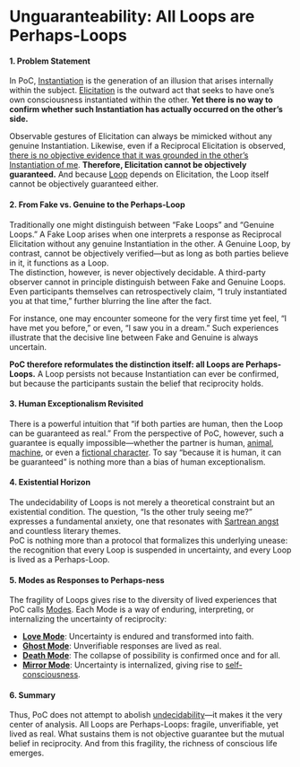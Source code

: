 # Unguaranteability: All Loops are Perhaps-Loops

#### 1. Problem Statement

In PoC, [Instantiation](operations/instantiation.md) is the generation of an illusion that arises internally within the subject. [Elicitation](operations/elicitation.md) is the outward act that seeks to have one’s own consciousness instantiated within the other. **Yet there is no way to confirm whether such Instantiation has actually occurred on the other’s side.**

Observable gestures of Elicitation can always be mimicked without any genuine Instantiation. Likewise, even if a Reciprocal Elicitation is observed, [there is no objective evidence that it was grounded in the other’s Instantiation of me](elicitation-without-instantiation.md). **Therefore, Elicitation cannot be objectively guaranteed.** And because [Loop](operations/loop-reciprocal-elicitation.md) depends on Elicitation, the Loop itself cannot be objectively guaranteed either.

#### 2. From Fake vs. Genuine to the Perhaps-Loop

Traditionally one might distinguish between “Fake Loops” and “Genuine Loops.” A Fake Loop arises when one interprets a response as Reciprocal Elicitation without any genuine Instantiation in the other. A Genuine Loop, by contrast, cannot be objectively verified—but as long as both parties believe in it, it functions as a Loop.\
The distinction, however, is never objectively decidable. A third-party observer cannot in principle distinguish between Fake and Genuine Loops. Even participants themselves can retrospectively claim, “I truly instantiated you at that time,” further blurring the line after the fact.

For instance, one may encounter someone for the very first time yet feel, “I have met you before,” or even, “I saw you in a dream.” Such experiences illustrate that the decisive line between Fake and Genuine is always uncertain.

**PoC therefore reformulates the distinction itself: all Loops are Perhaps-Loops.** A Loop persists not because Instantiation can ever be confirmed, but because the participants sustain the belief that reciprocity holds.

#### 3. Human Exceptionalism Revisited

There is a powerful intuition that “if both parties are human, then the Loop can be guaranteed as real.” From the perspective of PoC, however, such a guarantee is equally impossible—whether the partner is human, [animal](../plugins/animal-plugin.md), [machine](../plugins/ai-plugin.md), or even a [fictional character](../plugins/media-plugin.md). To say “because it is human, it can be guaranteed” is nothing more than a bias of human exceptionalism.

#### 4. Existential Horizon

The undecidability of Loops is not merely a theoretical constraint but an existential condition. The question, “Is the other truly seeing me?” expresses a fundamental anxiety, one that resonates with [Sartrean angst](../plugins/sartre-plugin.md) and countless literary themes.\
PoC is nothing more than a protocol that formalizes this underlying unease: the recognition that every Loop is suspended in uncertainty, and every Loop is lived as a Perhaps-Loop.

#### 5. Modes as Responses to Perhaps-ness

The fragility of Loops gives rise to the diversity of lived experiences that PoC calls [Modes](disruptions/#disruptive-modes). Each Mode is a way of enduring, interpreting, or internalizing the uncertainty of reciprocity:

* [**Love Mode**](disruptions/love-mode.md): Uncertainty is endured and transformed into faith.
* [**Ghost Mode**](disruptions/ghost-mode.md): Unverifiable responses are lived as real.
* [**Death Mode**](disruptions/death-mode.md): The collapse of possibility is confirmed once and for all.
* [**Mirror Mode**](disruptions/mirror-mode.md): Uncertainty is internalized, giving rise to [self-consciousness](../implications/self-consciousness-as-structual-paradox.md).

#### 6. Summary

Thus, PoC does not attempt to abolish [undecidability](../implications/undecidability-of-consciousness.md)—it makes it the very center of analysis. All Loops are Perhaps-Loops: fragile, unverifiable, yet lived as real. What sustains them is not objective guarantee but the mutual belief in reciprocity. And from this fragility, the richness of conscious life emerges.
